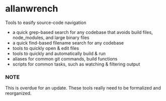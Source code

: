 # allanwrench
Tools to easify source-code navigation

* a quick grep-based search for any codebase that avoids build files, node_modules, and large binary files
* a quick find-based filename search for any codebase
* tools to quickly open & edit files
* tools to quickly and automatically build & run
* aliases for common git commands, build functions
* scripts for common tasks, such as watching & filtering output

### NOTE

This is overdue for an update. These tools really need to be formalized and reorganized.
